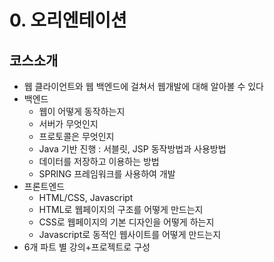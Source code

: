 # 0. 오리엔테이션
## 코스소개
- 웹 클라이언트와 웹 백엔드에 걸쳐서 웹개발에 대해 알아볼 수 있다
- 백엔드
  - 웹이 어떻게 동작하는지
  - 서버가 무엇인지
  - 프로토콜은 무엇인지
  - Java 기반 진행 : 서블릿, JSP 동작방법과 사용방법
  - 데이터를 저장하고 이용하는 방법
  - SPRING 프레임워크를 사용하여 개발
- 프론트엔드
  - HTML/CSS, Javascript
  - HTML로 웹페이지의 구조를 어떻게 만드는지
  - CSS로 웹페이지의 기본 디자인을 어떻게 하는지
  - Javascript로 동적인 웹사이트를 어떻게 만드는지
- 6개 파트 별 강의+프로젝트로 구성